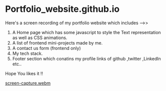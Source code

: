 # Portfolio_website.github.io
Here's a screen recording of my portfolio website which includes -->>
1. A Home page which has some javascript to style the Text representation as well as CSS animations.
2. A list of frontend mini-projects made by me.
3. A contact us form (frontend only)
4. My tech stack.
5. Footer section which conatins my profile links of github ,twitter ,LinkedIn etc..

 Hope You likes it !!

 
[screen-capture.webm](https://github.com/prince7703/Portfolio_website.github.io/assets/97835858/18d89617-5a11-4974-9261-d059f43729ce)
